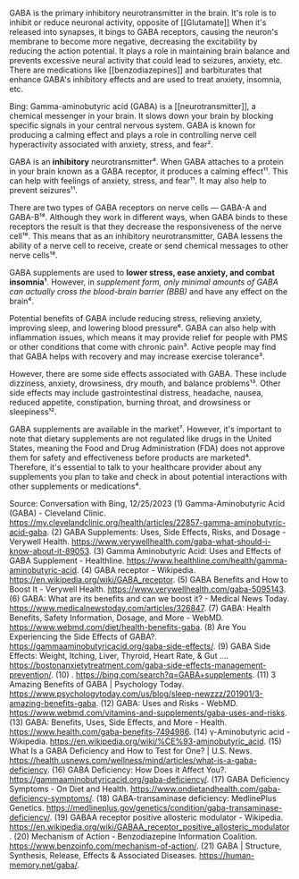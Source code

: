 GABA is the primary inhibitory neurotransmitter in the brain. It's role is to inhibit or reduce neuronal activity, opposite of [[Glutamate]] When it's released into synapses, it bings to GABA receptors, causing the neuron's membrane to become more negative, decreasing the excitability by reducing the action potential. It plays a role in maintaining brain balance and prevents excessive neural activity that could lead to seizures, anxiety, etc. There are medications like [[benzodiazepines]] and barbiturates that enhance GABA's inhibitory effects and are used to treat anxiety, insomnia, etc. 







Bing: 
Gamma-aminobutyric acid (GABA) is a [[neurotransmitter]], a chemical messenger in your brain. It slows down your brain by blocking specific signals in your central nervous system. GABA is known for producing a calming effect and plays a role in controlling nerve cell hyperactivity associated with anxiety, stress, and fear². 

GABA is an **inhibitory** neurotransmitter⁴. When GABA attaches to a protein in your brain known as a GABA receptor, it produces a calming effect¹¹. This can help with feelings of anxiety, stress, and fear¹¹. It may also help to prevent seizures¹¹.

There are two types of GABA receptors on nerve cells — GABA-A and GABA-B¹⁸. Although they work in different ways, when GABA binds to these receptors the result is that they decrease the responsiveness of the nerve cell¹⁸. This means that as an inhibitory neurotransmitter, GABA lessens the ability of a nerve cell to receive, create or send chemical messages to other nerve cells¹⁸.

GABA supplements are used to **lower stress, ease anxiety, and combat insomnia¹**. However, in *supplement form, only minimal amounts of GABA can actually cross the blood-brain barrier (BBB)* and have any effect on the brain⁴. 

Potential benefits of GABA include reducing stress, relieving anxiety, improving sleep, and lowering blood pressure⁶. GABA can also help with inflammation issues, which means it may provide relief for people with PMS or other conditions that come with chronic pain³. Active people may find that GABA helps with recovery and may increase exercise tolerance³.

However, there are some side effects associated with GABA. These include dizziness, anxiety, drowsiness, dry mouth, and balance problems¹³. Other side effects may include gastrointestinal distress, headache, nausea, reduced appetite, constipation, burning throat, and drowsiness or sleepiness¹².

GABA supplements are available in the market⁷. However, it's important to note that dietary supplements are not regulated like drugs in the United States, meaning the Food and Drug Administration (FDA) does not approve them for safety and effectiveness before products are marketed⁴. Therefore, it's essential to talk to your healthcare provider about any supplements you plan to take and check in about potential interactions with other supplements or medications⁴.

Source: Conversation with Bing, 12/25/2023
(1) Gamma-Aminobutyric Acid (GABA) - Cleveland Clinic. https://my.clevelandclinic.org/health/articles/22857-gamma-aminobutyric-acid-gaba.
(2) GABA Supplements: Uses, Side Effects, Risks, and Dosage - Verywell Health. https://www.verywellhealth.com/gaba-what-should-i-know-about-it-89053.
(3) Gamma Aminobutyric Acid: Uses and Effects of GABA Supplement - Healthline. https://www.healthline.com/health/gamma-aminobutyric-acid.
(4) GABA receptor - Wikipedia. https://en.wikipedia.org/wiki/GABA_receptor.
(5) GABA Benefits and How to Boost It - Verywell Health. https://www.verywellhealth.com/gaba-5095143.
(6) GABA: What are its benefits and can we boost it? - Medical News Today. https://www.medicalnewstoday.com/articles/326847.
(7) GABA: Health Benefits, Safety Information, Dosage, and More - WebMD. https://www.webmd.com/diet/health-benefits-gaba.
(8) Are You Experiencing the Side Effects of GABA?. https://gammaaminobutyricacid.org/gaba-side-effects/.
(9) GABA Side Effects: Weight, Itching, Liver, Thyroid, Heart Rate, & Gut .... https://bostonanxietytreatment.com/gaba-side-effects-management-prevention/.
(10) . https://bing.com/search?q=GABA+supplements.
(11) 3 Amazing Benefits of GABA | Psychology Today. https://www.psychologytoday.com/us/blog/sleep-newzzz/201901/3-amazing-benefits-gaba.
(12) GABA: Uses and Risks - WebMD. https://www.webmd.com/vitamins-and-supplements/gaba-uses-and-risks.
(13) GABA: Benefits, Uses, Side Effects, and More - Health. https://www.health.com/gaba-benefits-7494986.
(14) γ-Aminobutyric acid - Wikipedia. https://en.wikipedia.org/wiki/%CE%93-aminobutyric_acid.
(15) What Is a GABA Deficiency and How to Test for One? | U.S. News. https://health.usnews.com/wellness/mind/articles/what-is-a-gaba-deficiency.
(16) GABA Deficiency: How Does it Affect You?. https://gammaaminobutyricacid.org/gaba-deficiency/.
(17) GABA Deficiency Symptoms - On Diet and Health. https://www.ondietandhealth.com/gaba-deficiency-symptoms/.
(18) GABA-transaminase deficiency: MedlinePlus Genetics. https://medlineplus.gov/genetics/condition/gaba-transaminase-deficiency/.
(19) GABAA receptor positive allosteric modulator - Wikipedia. https://en.wikipedia.org/wiki/GABAA_receptor_positive_allosteric_modulator.
(20) Mechanism of Action - Benzodiazepine Information Coalition. https://www.benzoinfo.com/mechanism-of-action/.
(21) GABA | Structure, Synthesis, Release, Effects & Associated Diseases. https://human-memory.net/gaba/.